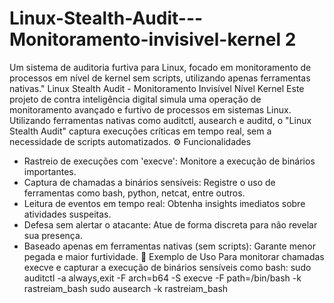 # Linux-Stealth-Audit---Monitoramento-invisivel-kernel 2
Um sistema de auditoria furtiva para Linux, focado em monitoramento de processos em nível de kernel sem scripts, utilizando apenas ferramentas nativas."
Linux Stealth Audit - Monitoramento Invisível Nível Kernel
Este projeto de contra inteligência digital simula uma operação de monitoramento avançado e furtivo de processos em sistemas Linux. Utilizando ferramentas nativas como auditctl, ausearch e auditd, o "Linux Stealth Audit" captura execuções críticas em tempo real, sem a necessidade de scripts automatizados.
⚙️ Funcionalidades
 * Rastreio de execuções com 'execve': Monitore a execução de binários importantes.
 * Captura de chamadas a binários sensíveis: Registre o uso de ferramentas como bash, python, netcat, entre outros.
 * Leitura de eventos em tempo real: Obtenha insights imediatos sobre atividades suspeitas.
 * Defesa sem alertar o atacante: Atue de forma discreta para não revelar sua presença.
 * Baseado apenas em ferramentas nativas (sem scripts): Garante menor pegada e maior furtividade.
🚀 Exemplo de Uso
Para monitorar chamadas execve e capturar a execução de binários sensíveis como bash:
sudo auditctl -a always,exit -F arch=b64 -S execve -F path=/bin/bash -k rastreiam_bash
sudo ausearch -k rastreiam_bash

